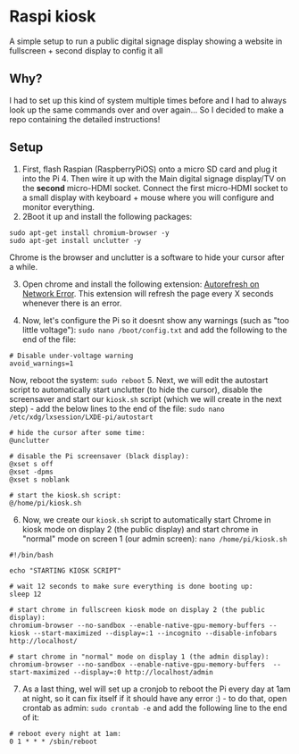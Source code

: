 # Raspi kiosk
A simple setup to run a public digital signage display showing a website in fullscreen + second display to config it all 

## Why?
I had to set up this kind of system multiple times before and I had to always look up the same commands over and over again... So I decided to make a repo containing the detailed instructions!

## Setup
1. First, flash Raspian (RaspberryPiOS) onto a micro SD card and plug it into the Pi 4. Then wire it up with the Main digital signage display/TV on the **second** micro-HDMI socket. Connect the first micro-HDMI socket to a small display with keyboard + mouse where you will configure and monitor everything.
2. 2Boot it up and install the following packages:
```
sudo apt-get install chromium-browser -y
sudo apt-get install unclutter -y 
```
Chrome is the browser and unclutter is a software to hide your cursor after a while.

3. Open chrome and install the following extension: [Autorefresh on Network Error](https://chrome.google.com/webstore/detail/autorefresh-on-network-er/milcogahlcilalagefhdhnoikibkoloo). This extension will refresh the page every X seconds whenever there is an error.

4. Now, let's configure the Pi so it doesnt show any warnings (such as "too little voltage"): `sudo nano /boot/config.txt` and add the following to the end of the file:
```
# Disable under-voltage warning
avoid_warnings=1
```
Now, reboot the system: `sudo reboot`
5. Next, we will edit the autostart script to automatically start unclutter (to hide the cursor), disable the screensaver and start our `kiosk.sh` script (which we will create in the next step) - add the below lines to the end of the file: `sudo nano /etc/xdg/lxsession/LXDE-pi/autostart`
```
# hide the cursor after some time:
@unclutter

# disable the Pi screensaver (black display):
@xset s off
@xset -dpms
@xset s noblank

# start the kiosk.sh script:
@/home/pi/kiosk.sh
```
6. Now, we create our `kiosk.sh` script to automatically start Chrome in kiosk mode on display 2 (the public display) and start chrome in "normal" mode on screen 1 (our admin screen): `nano /home/pi/kiosk.sh`
```
#!/bin/bash

echo "STARTING KIOSK SCRIPT"

# wait 12 seconds to make sure everything is done booting up:
sleep 12

# start chrome in fullscreen kiosk mode on display 2 (the public display):
chromium-browser --no-sandbox --enable-native-gpu-memory-buffers --kiosk --start-maximized --display=:1 --incognito --disable-infobars http://localhost/

# start chrome in "normal" mode on display 1 (the admin display):
chromium-browser --no-sandbox --enable-native-gpu-memory-buffers  --start-maximized --display=:0 http://localhost/admin
```
7. As a last thing, wel will set up a cronjob to reboot the Pi every day at 1am at night, so it can fix itself if it should have any error :) - to do that, open crontab as admin: `sudo crontab -e` and add the following line to the end of it:
```
# reboot every night at 1am:
0 1 * * * /sbin/reboot
```
